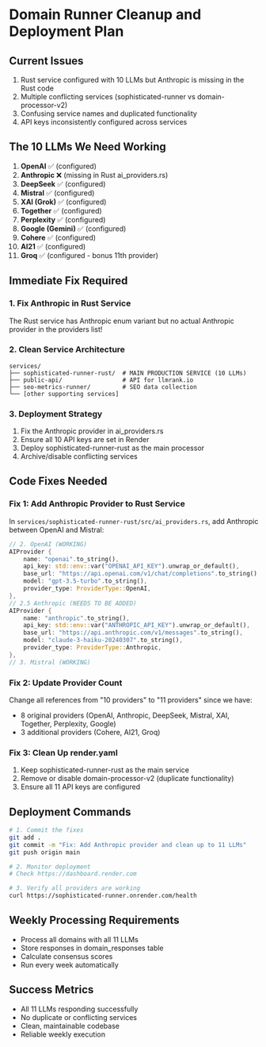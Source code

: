 # Domain Runner Cleanup and Deployment Plan

## Current Issues
1. Rust service configured with 10 LLMs but Anthropic is missing in the Rust code
2. Multiple conflicting services (sophisticated-runner vs domain-processor-v2)
3. Confusing service names and duplicated functionality
4. API keys inconsistently configured across services

## The 10 LLMs We Need Working
1. **OpenAI** ✅ (configured)
2. **Anthropic** ❌ (missing in Rust ai_providers.rs)
3. **DeepSeek** ✅ (configured)
4. **Mistral** ✅ (configured) 
5. **XAI (Grok)** ✅ (configured)
6. **Together** ✅ (configured)
7. **Perplexity** ✅ (configured)
8. **Google (Gemini)** ✅ (configured)
9. **Cohere** ✅ (configured)
10. **AI21** ✅ (configured)
11. **Groq** ✅ (configured - bonus 11th provider)

## Immediate Fix Required

### 1. Fix Anthropic in Rust Service
The Rust service has Anthropic enum variant but no actual Anthropic provider in the providers list!

### 2. Clean Service Architecture
```
services/
├── sophisticated-runner-rust/  # MAIN PRODUCTION SERVICE (10 LLMs)
├── public-api/                 # API for llmrank.io
├── seo-metrics-runner/         # SEO data collection
└── [other supporting services]
```

### 3. Deployment Strategy
1. Fix the Anthropic provider in ai_providers.rs
2. Ensure all 10 API keys are set in Render
3. Deploy sophisticated-runner-rust as the main processor
4. Archive/disable conflicting services

## Code Fixes Needed

### Fix 1: Add Anthropic Provider to Rust Service
In `services/sophisticated-runner-rust/src/ai_providers.rs`, add Anthropic between OpenAI and Mistral:

```rust
// 2. OpenAI (WORKING)
AIProvider {
    name: "openai".to_string(),
    api_key: std::env::var("OPENAI_API_KEY").unwrap_or_default(),
    base_url: "https://api.openai.com/v1/chat/completions".to_string(),
    model: "gpt-3.5-turbo".to_string(),
    provider_type: ProviderType::OpenAI,
},
// 2.5 Anthropic (NEEDS TO BE ADDED)
AIProvider {
    name: "anthropic".to_string(),
    api_key: std::env::var("ANTHROPIC_API_KEY").unwrap_or_default(),
    base_url: "https://api.anthropic.com/v1/messages".to_string(),
    model: "claude-3-haiku-20240307".to_string(),
    provider_type: ProviderType::Anthropic,
},
// 3. Mistral (WORKING)
```

### Fix 2: Update Provider Count
Change all references from "10 providers" to "11 providers" since we have:
- 8 original providers (OpenAI, Anthropic, DeepSeek, Mistral, XAI, Together, Perplexity, Google)
- 3 additional providers (Cohere, AI21, Groq)

### Fix 3: Clean Up render.yaml
1. Keep sophisticated-runner-rust as the main service
2. Remove or disable domain-processor-v2 (duplicate functionality)
3. Ensure all 11 API keys are configured

## Deployment Commands
```bash
# 1. Commit the fixes
git add .
git commit -m "Fix: Add Anthropic provider and clean up to 11 LLMs"
git push origin main

# 2. Monitor deployment
# Check https://dashboard.render.com

# 3. Verify all providers are working
curl https://sophisticated-runner.onrender.com/health
```

## Weekly Processing Requirements
- Process all domains with all 11 LLMs
- Store responses in domain_responses table
- Calculate consensus scores
- Run every week automatically

## Success Metrics
- All 11 LLMs responding successfully
- No duplicate or conflicting services
- Clean, maintainable codebase
- Reliable weekly execution